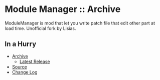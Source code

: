 # Module Manager :: Archive

ModuleManager is mod that let you write patch file that edit other part at load time. Unofficial fork by Lisias.


## In a Hurry

* [Archive](./Archive)
	* [Latest Release](https://github.com/net-lisias-kspu/ModuleManager/releases)
* [Source](https://github.com/net-lisias-kspu/ModuleManager)
* [Change Log](./CHANGE_LOG.md)

